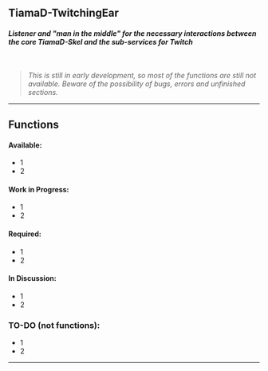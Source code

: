 ## TiamaD-TwitchingEar
#### *Listener and "man in the middle" for the necessary interactions between the core TiamaD-Skel and the sub-services for Twitch*

<br>

>*This is still in early development, so most of the functions are still not available. Beware of the possibility of bugs, errors and unfinished sections.*

---

## Functions

#### Available:
- 1
- 2
#### Work in Progress:
- 1
- 2

#### Required:
- 1
- 2

#### In Discussion:
- 1
- 2

### TO-DO (not functions):
- 1
- 2

---